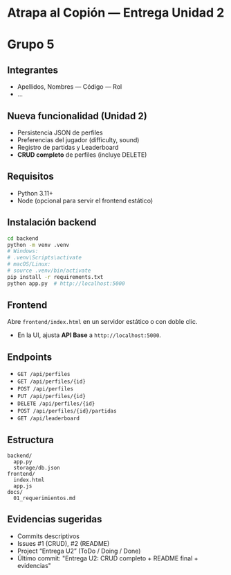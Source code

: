 # Atrapa al Copión — Entrega Unidad 2
# Grupo 5

## Integrantes
- Apellidos, Nombres — Código — Rol
- ...

## Nueva funcionalidad (Unidad 2)
- Persistencia JSON de perfiles
- Preferencias del jugador (difficulty, sound)
- Registro de partidas y Leaderboard
- **CRUD completo** de perfiles (incluye DELETE)

## Requisitos
- Python 3.11+
- Node (opcional para servir el frontend estático)

## Instalación backend
```bash
cd backend
python -m venv .venv
# Windows:
# .venv\Scripts\activate
# macOS/Linux:
# source .venv/bin/activate
pip install -r requirements.txt
python app.py  # http://localhost:5000
```

## Frontend
Abre `frontend/index.html` en un servidor estático o con doble clic.
- En la UI, ajusta **API Base** a `http://localhost:5000`.

## Endpoints
- `GET /api/perfiles`
- `GET /api/perfiles/{id}`
- `POST /api/perfiles`
- `PUT /api/perfiles/{id}`
- `DELETE /api/perfiles/{id}`
- `POST /api/perfiles/{id}/partidas`
- `GET /api/leaderboard`

## Estructura
```
backend/
  app.py
  storage/db.json
frontend/
  index.html
  app.js
docs/
  01_requerimientos.md
```

## Evidencias sugeridas
- Commits descriptivos
- Issues #1 (CRUD), #2 (README)
- Project “Entrega U2” (ToDo / Doing / Done)
- Último commit: "Entrega U2: CRUD completo + README final + evidencias"
